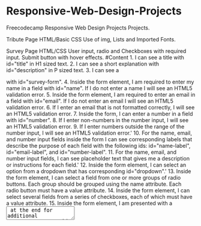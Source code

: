 # Responsive-Web-Design-Projects
Freecodecamp Responsive Web Design Projects Projects.

Tribute Page
  HTML/Basic CSS
    Use of img, Lists and Imported Fonts.
    
Survey Page
  HTML/CSS 
    User input, radio and Checkboxes with required input.
    Submit button with hover effects. 
    #Content
    1. I can see a title with id="title" in H1 sized text.
    2. I can see a short explanation with id="description" in P sized text.
    3. I can see a <form> with id="survey-form".
    4. Inside the form element, I am required to enter my name in a field with id="name". If I do not enter a name I will see an HTML5 validation error.
    5. Inside the form element, I am required to enter an email in a field with id="email". If I do not enter an email I will see an HTML5 validation error.
    6. If I enter an email that is not formatted correctly, I will see an HTML5 validation error.
    7. Inside the form, I can enter a number in a field with id="number".
    8. If I enter non-numbers in the number input, I will see an HTML5 validation error.
    9. If I enter numbers outside the range of the number input, I will see an HTML5 validation error.'
    10. For the name, email, and number input fields inside the form I can see corresponding labels that describe the purpose of each field with the following ids: id="name-label", id="email-label", and id="number-label".
    11. For the name, email, and number input fields, I can see placeholder text that gives me a description or instructions for each field.'
    12. Inside the form element, I can select an option from a dropdown that has corresponding id="dropdown".'
    13. Inside the form element, I can select a field from one or more groups of radio buttons. Each group should be grouped using the name attribute. Each radio button must have a value attribute.
    14. Inside the form element, I can select several fields from a series of checkboxes, each of which must have a value attribute.
    15. Inside the form element, I am presented with a <textarea> at the end for additional comments.'
    16. Inside the form element, I am presented with a button with id="submit" to submit all my inputs.

      
